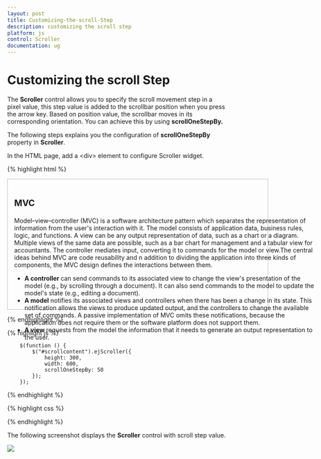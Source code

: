 ```yaml
---
layout: post
title: Customizing-the-scroll-Step
description: customizing the scroll step
platform: js
control: Scroller
documentation: ug
---
```


# Customizing the scroll Step

The **Scroller** control allows you to specify the scroll movement step in a pixel value, this step value is added to the scrollbar position when you press the arrow key. Based on position value, the scrollbar moves in its corresponding orientation. You can achieve this by using **scrollOneStepBy.**

The following steps explains you the configuration of **scrollOneStepBy** property in **Scroller**. 

In the HTML page, add a &lt;div&gt; element to configure Scroller widget.

{% highlight html %}

<div class="content-container-fluid">
    <div class="row">
        <div class="cols-sample-area">
            <div class="control">
                <div id="scrollcontent">
                    <div>
                        <div class="sampleContent">
                            <h3 style="font-size: 20px;">MVC</h3>
                            <div>
                                <p>Model–view–controller (MVC) is a software architecture pattern which separates the
                                representation of information from the user's interaction with it.
                                The model consists of application data, business rules, logic, and functions. A view can be any
                                output representation of data, such as a chart or a diagram. Multiple views of the same data 
                                are possible, such as a bar chart for management and a tabular view for accountants. 
                                The controller mediates input, converting it to commands for the model or view.The central 
                                ideas behind MVC are code reusability and n addition to dividing the application into three 
                                kinds of components, the MVC design defines the interactions between them.</p>
                                <ul>
                                       <li>
                                            <b>A controller </b>can send commands to its associated view to change the view's presentation of the model (e.g., by scrolling through a document). 
                                             It can also send commands to the model to update the model's state (e.g., editing a document).
                                       </li>
                                       <li>
                                            <b>A model</b> notifies its associated views and controllers when there has been a change in its state. This notification allows the views to produce updated output, and the controllers to change the available set of commands. 
                                            A passive implementation of MVC omits these notifications, because the application does not require them or the software platform does not support them.
                                       </li>
                                       <li>
                                            <b>A view</b> requests from the model the information that it needs to generate an output representation to the user.
                                       </li>
                                </ul>
                            </div>
                        </div>
                    </div>
                </div>
            </div>
        </div>
    </div>
</div>

{% endhighlight %}

{% highlight js %}
	
        $(function () {
            $("#scrollcontent").ejScroller({
                height: 300,
                width: 600,
                scrollOneStepBy: 50
            });
        });

{% endhighlight %}

{% highlight css %}

<style type="text/css">
        .control {
            border: 1px solid #bbbcbb;
            width: 600px;
            margin: 0 auto;
            height: 300px;
        }
        .sampleContent {
            width: 700px;
            padding:15px;
        }
</style>

{% endhighlight %}

The following screenshot displays the **Scroller** control with scroll step value.

![]("/js/Scroller/Customizing-the-scroll-Step_images/Customizing-the-scroll-Step_img1.png")

